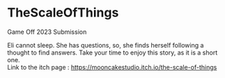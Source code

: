 # TheScaleOfThings
Game Off 2023 Submission

Eli cannot sleep. She has questions, so, she finds herself following a thought to find answers. Take your time to enjoy this story, as it is a short one.  
Link to the itch page : https://mooncakestudio.itch.io/the-scale-of-things 
